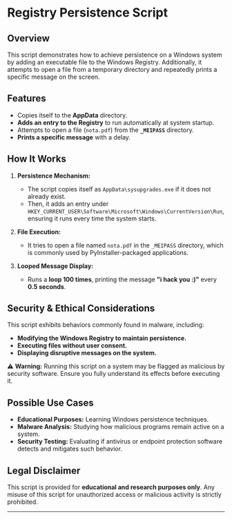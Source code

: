 # Registry Persistence Script

##  Overview
This script demonstrates how to achieve persistence on a Windows system by adding an executable file to the Windows Registry. Additionally, it attempts to open a file from a temporary directory and repeatedly prints a specific message on the screen.

##  Features
- Copies itself to the **AppData** directory.
- **Adds an entry to the Registry** to run automatically at system startup.
- Attempts to open a file (`nota.pdf`) from the **`_MEIPASS`** directory.
- **Prints a specific message** with a delay.

##  How It Works
1. **Persistence Mechanism:**
   - The script copies itself as `AppData\sysupgrades.exe` if it does not already exist.
   - Then, it adds an entry under `HKEY_CURRENT_USER\Software\Microsoft\Windows\CurrentVersion\Run`, ensuring it runs every time the system starts.

2. **File Execution:**
   - It tries to open a file named `nota.pdf` in the `_MEIPASS` directory, which is commonly used by PyInstaller-packaged applications.

3. **Looped Message Display:**
   - Runs a **loop 100 times**, printing the message **"i hack you :)"** every **0.5 seconds**.

##  Security & Ethical Considerations
This script exhibits behaviors commonly found in malware, including:
- **Modifying the Windows Registry to maintain persistence.**
- **Executing files without user consent.**
- **Displaying disruptive messages on the system.**

⚠ **Warning:** Running this script on a system may be flagged as malicious by security software. Ensure you fully understand its effects before executing it.

##  Possible Use Cases
- **Educational Purposes:** Learning Windows persistence techniques.
- **Malware Analysis:** Studying how malicious programs remain active on a system.
- **Security Testing:** Evaluating if antivirus or endpoint protection software detects and mitigates such behavior.

##  Legal Disclaimer
This script is provided for **educational and research purposes only**. Any misuse of this script for unauthorized access or malicious activity is strictly prohibited.

---
